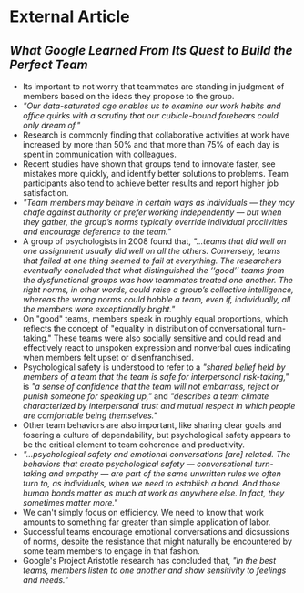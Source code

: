 # External Article
## _What Google Learned From Its Quest to Build the Perfect Team_
- Its important to not worry that teammates are standing in judgment of members based on the ideas they propose to the group.
- _"Our data-saturated age enables us to examine our work habits and office quirks with a scrutiny that our cubicle-bound forebears could only dream of."_
- Research is commonly finding that collaborative activities at work have increased by more than 50% and that more than 75% of each day is spent in communication with colleagues.
- Recent studies have shown that groups tend to innovate faster, see mistakes more quickly, and identify better solutions to problems.  Team participants also tend to achieve better results and report higher job satisfaction.
- _"Team members may behave in certain ways as individuals — they may chafe against authority or prefer working independently — but when they gather, the group’s norms typically override individual proclivities and encourage deference to the team."_
- A group of psychologists in 2008 found that, _"...teams that did well on one assignment usually did well on all the others. Conversely, teams that failed at one thing seemed to fail at everything. The researchers eventually concluded that what distinguished the ‘‘good’’ teams from the dysfunctional groups was how teammates treated one another. The right norms, in other words, could raise a group’s collective intelligence, whereas the wrong norms could hobble a team, even if, individually, all the members were exceptionally bright."_
- On "good" teams, members speak in roughly equal proportions, which reflects the concept of "equality in distribution of conversational turn-taking."  These teams were also socially sensitive and could read and effectively react to unspoken expression and nonverbal cues indicating when members felt upset or disenfranchised.
- Psychological safety is understood to refer to a _"shared belief held by members of a team that the team is safe for interpersonal risk-taking,"_ is _"a sense of confidence that the team will not embarrass, reject or punish someone for speaking up,"_ and _"describes a team climate characterized by interpersonal trust and mutual respect in which people are comfortable being themselves."_
- Other team behaviors are also important, like sharing clear goals and fosering a culture of dependability, but psychological safety appears to be the critical element to team coherence and productivity.
- _"...psychological safety and emotional conversations [are] related. The behaviors that create psychological safety — conversational turn-taking and empathy — are part of the same unwritten rules we often turn to, as individuals, when we need to establish a bond. And those human bonds matter as much at work as anywhere else. In fact, they sometimes matter more."_
- We can't simply focus on efficiency.  We need to know that work amounts to something far greater than simple application of labor.
- Successful teams encourage emotional conversations and dicsussions of norms, despite the resistance that might naturally be encountered by some team members to engage in that fashion.
- Google's Project Aristotle research has concluded that, _"In the best teams, members listen to one another and show sensitivity to feelings and needs."_